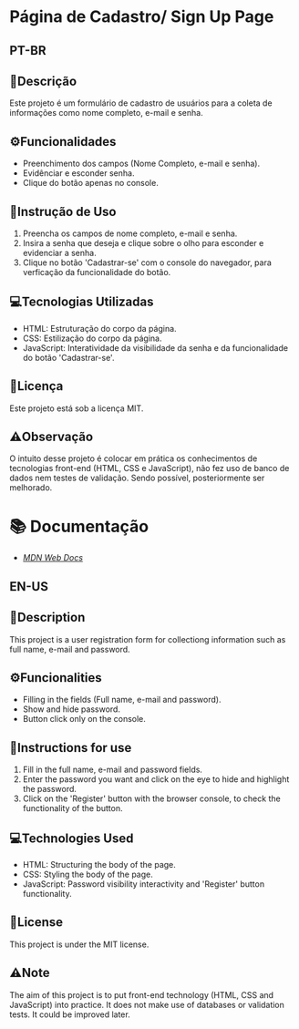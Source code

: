 
# Página de Cadastro/ Sign Up Page

## PT-BR

## 📝Descrição
Este projeto é um formulário de cadastro de usuários para a coleta de informações como nome completo, e-mail e senha.

## ⚙️Funcionalidades
- Preenchimento dos campos (Nome Completo, e-mail e senha).
- Evidênciar e esconder senha.
- Clique do botão apenas no console.

## 📖Instrução de Uso
1. Preencha os campos de nome completo, e-mail e senha.
2. Insira a senha que deseja e clique sobre o olho para esconder e evidenciar a senha.
3. Clique no botão 'Cadastrar-se' com o console do navegador, para verficação da funcionalidade do botão.

## 💻Tecnologias Utilizadas
- HTML: Estruturação do corpo da página.
- CSS: Estilização do corpo da página.
- JavaScript: Interatividade da visibilidade da senha e da funcionalidade do botão 'Cadastrar-se'.

## 📜Licença
Este projeto está sob a licença MIT.

## ⚠️Observação
O intuito desse projeto é colocar em prática os conhecimentos de tecnologias front-end (HTML, CSS e JavaScript), não fez uso de banco de dados nem testes de validação. Sendo possível, posteriormente ser melhorado.

# 📚 Documentação
- [*MDN Web Docs*](https://developer.mozilla.org/en-US/)

## EN-US
## 📝Description
This project is a user registration form for collectiong information such as full name, e-mail and password.

## ⚙️Funcionalities
- Filling in the fields (Full name, e-mail and password).
- Show and hide password.
- Button click only on the console.

## 📖Instructions for use
1. Fill in the full name, e-mail and password fields.
2. Enter the password you want and click on the eye to hide and highlight the password.
3. Click on the 'Register' button with the browser console, to check the functionality of the button.

## 💻Technologies Used
- HTML: Structuring the body of the page.
- CSS: Styling the body of the page.
- JavaScript: Password visibility interactivity and 'Register' button functionality.

## 📜License
This project is under the MIT license.

## ⚠️Note
The aim of this project is to put front-end technology (HTML, CSS and JavaScript) into practice. It does not make use of databases or validation tests. It could be improved later.
